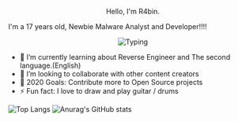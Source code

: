 <p align="center">
    Hello, I'm R4bin.
    <p>I'm a 17 years old, Newbie Malware Analyst and Developer!!!!</p>
</p>

<p align="center">
    <img src="typing-fast.gif" alt="Typing">
</p>

- 🌱 I’m currently learning about Reverse Engineer and The second language.(English)
- 👯 I’m looking to collaborate with other content creators
- 🥅 2020 Goals: Contribute more to Open Source projects
- ⚡ Fun fact: I love to draw and play guitar / drums

![Top Langs](https://github-readme-stats.vercel.app/api/top-langs/?username=R4bin)
![Anurag's GitHub stats](https://github-readme-stats.vercel.app/api?username=R4bin)
